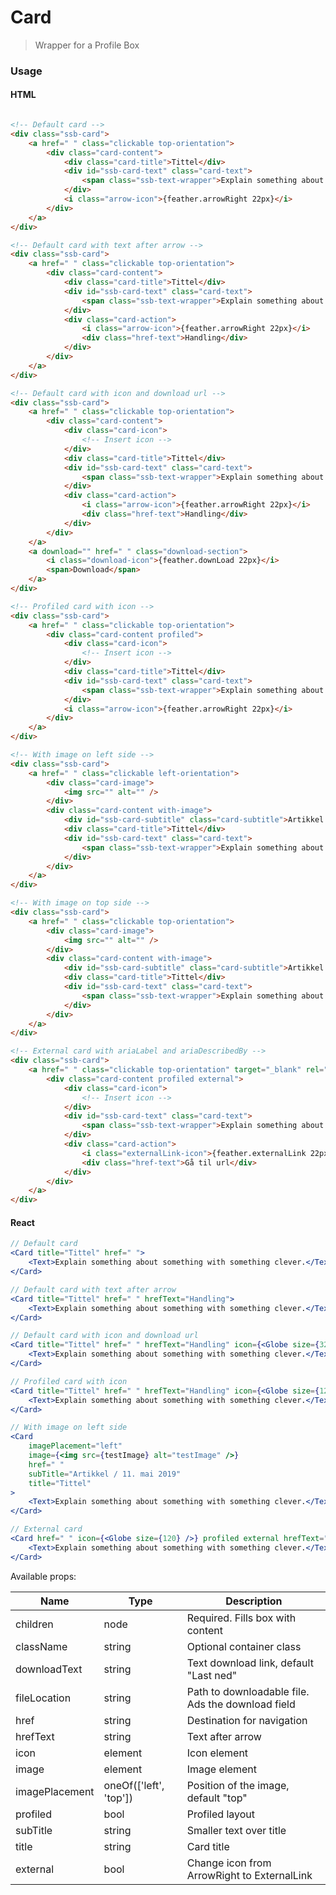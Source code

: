 Card
========

> Wrapper for a Profile Box

### Usage

#### HTML

```html

<!-- Default card -->
<div class="ssb-card">
    <a href=" " class="clickable top-orientation">
        <div class="card-content">
            <div class="card-title">Tittel</div>
            <div id="ssb-card-text" class="card-text">
                <span class="ssb-text-wrapper">Explain something about something with something clever.</span>
            </div>
            <i class="arrow-icon">{feather.arrowRight 22px}</i>
        </div>
    </a>
</div>

<!-- Default card with text after arrow -->
<div class="ssb-card">
    <a href=" " class="clickable top-orientation">
        <div class="card-content">
            <div class="card-title">Tittel</div>
            <div id="ssb-card-text" class="card-text">
                <span class="ssb-text-wrapper">Explain something about something with something clever.</span>
            </div>
            <div class="card-action">
                <i class="arrow-icon">{feather.arrowRight 22px}</i>
                <div class="href-text">Handling</div>
            </div>
        </div>
    </a>
</div>

<!-- Default card with icon and download url -->
<div class="ssb-card">
    <a href=" " class="clickable top-orientation">
        <div class="card-content">
            <div class="card-icon">
                <!-- Insert icon -->
            </div>
            <div class="card-title">Tittel</div>
            <div id="ssb-card-text" class="card-text">
                <span class="ssb-text-wrapper">Explain something about something with something clever.</span>
            </div>
            <div class="card-action">
                <i class="arrow-icon">{feather.arrowRight 22px}</i>
                <div class="href-text">Handling</div>
            </div>
        </div>
    </a>
    <a download="" href=" " class="download-section">
        <i class="download-icon">{feather.downLoad 22px}</i>
        <span>Download</span>
    </a>
</div>

<!-- Profiled card with icon -->
<div class="ssb-card">
    <a href=" " class="clickable top-orientation">
        <div class="card-content profiled">
            <div class="card-icon">
                <!-- Insert icon -->
            </div>
            <div class="card-title">Tittel</div>
            <div id="ssb-card-text" class="card-text">
                <span class="ssb-text-wrapper">Explain something about something with something clever.</span>
            </div>
            <i class="arrow-icon">{feather.arrowRight 22px}</i>
        </div>
    </a>
</div>

<!-- With image on left side -->
<div class="ssb-card">
    <a href=" " class="clickable left-orientation">
        <div class="card-image">
            <img src="" alt="" />
        </div>
        <div class="card-content with-image">
            <div id="ssb-card-subtitle" class="card-subtitle">Artikkel / 11. mai 2019</div>
            <div class="card-title">Tittel</div>
            <div id="ssb-card-text" class="card-text">
                <span class="ssb-text-wrapper">Explain something about something with something clever.</span>
            </div>
        </div>
    </a>
</div>

<!-- With image on top side -->
<div class="ssb-card">
    <a href=" " class="clickable top-orientation">
        <div class="card-image">
            <img src="" alt="" />
        </div>
        <div class="card-content with-image">
            <div id="ssb-card-subtitle" class="card-subtitle">Artikkel / 11. mai 2019</div>
            <div class="card-title">Tittel</div>
            <div id="ssb-card-text" class="card-text">
                <span class="ssb-text-wrapper">Explain something about something with something clever.</span>
            </div>
        </div>
    </a>
</div>

<!-- External card with ariaLabel and ariaDescribedBy -->
<div class="ssb-card">
    <a href=" " class="clickable top-orientation" target="_blank" rel="noreferrer" aria-label="Gå til url" aria-describedby="ssb-card-text">
        <div class="card-content profiled external">
            <div class="card-icon">
                <!-- Insert icon -->
            </div>
            <div id="ssb-card-text" class="card-text">
                <span class="ssb-text-wrapper">Explain something about something with something clever.</span>
            </div>
            <div class="card-action">
                <i class="externalLink-icon">{feather.externalLink 22px}</i>
                <div class="href-text">Gå til url</div>
            </div>
        </div>
    </a>
</div>
```

#### React

```jsx harmony
// Default card 
<Card title="Tittel" href=" ">
    <Text>Explain something about something with something clever.</Text>
</Card>

// Default card with text after arrow
<Card title="Tittel" href=" " hrefText="Handling">
    <Text>Explain something about something with something clever.</Text>
</Card>

// Default card with icon and download url
<Card title="Tittel" href=" " hrefText="Handling" icon={<Globe size={32} />} fileLocation="./not_a_file.md" downloadText="Download">
    <Text>Explain something about something with something clever.</Text>
</Card>

// Profiled card with icon
<Card title="Tittel" href=" " hrefText="Handling" icon={<Globe size={120} />} profiled>
    <Text>Explain something about something with something clever.</Text>
</Card>

// With image on left side
<Card
    imagePlacement="left"
    image={<img src={testImage} alt="testImage" />}
    href=" "
    subTitle="Artikkel / 11. mai 2019"
    title="Tittel"
>
    <Text>Explain something about something with something clever.</Text>
</Card>

// External card
<Card href=" " icon={<Globe size={120} />} profiled external hrefText="Gå til url">
    <Text>Explain something about something with something clever.</Text>
</Card>
```

Available props:

| Name           | Type                        | Description                                                 |
|----------------|-----------------------------|-------------------------------------------------------------|
| children       | node                        | Required. Fills box with content                            |
| className      | string                      | Optional container class                                    |
| downloadText   | string                      | Text download link, default "Last ned"                      |
| fileLocation   | string                      | Path to downloadable file. Ads the download field           |
| href           | string                      | Destination for navigation                                  |
| hrefText       | string                      | Text after arrow                                            |
| icon           | element                     | Icon element                                                |
| image          | element                     | Image element                                               |
| imagePlacement | oneOf(['left', 'top'])      | Position of the image, default "top"                        |
| profiled       | bool                        | Profiled layout                                             |
| subTitle       | string                      | Smaller text over title                                     |
| title          | string                      | Card title                                                  |
| external       | bool                        | Change icon from ArrowRight to ExternalLink                 |

